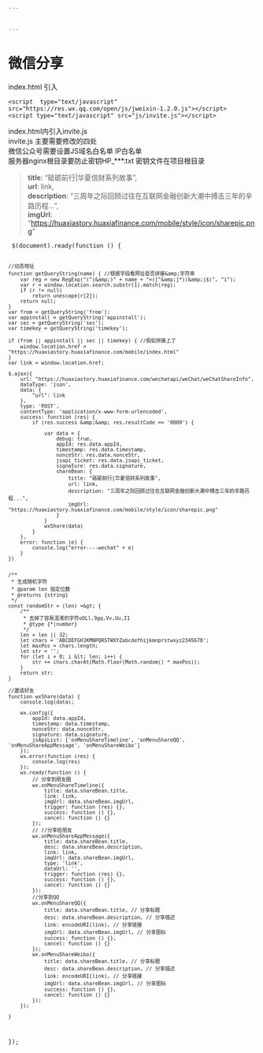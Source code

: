```yaml
---


---
```


<h1 id="微信分享">微信分享</h1>
<p>index.html 引入</p>
<pre><code>&lt;script  type="text/javascript"  src="https://res.wx.qq.com/open/js/jweixin-1.2.0.js"&gt;&lt;/script&gt;
&lt;script type="text/javascript" src="js/invite.js"&gt;&lt;/script&gt; 
</code></pre>
<p>index.html内引入invite.js<br>
invite.js 主要需要修改的四处<br>
微信公众号需要设置JS域名白名单 IP白名单<br>
服务器nginx根目录要防止密钥HP_***.txt 密钥文件在项目根目录</p>
<blockquote>
<p><strong>title</strong>: “砥砺前行|华夏信财系列故事”,<br>
<strong>url</strong>: link,<br>
<strong>description</strong>: “三周年之际回顾过往在互联网金融创新大潮中搏击三年的辛路历程…”,<br>
<strong>imgUrl</strong>: “<a href="https://huaxiastory.huaxiafinance.com/mobile/style/icon/sharepic.png">https://huaxiastory.huaxiafinance.com/mobile/style/icon/sharepic.png</a>”</p>
</blockquote>
<pre><code>	$(document).ready(function () {

	//动态地址
	function getQueryString(name) { //根据字段看网址是否拼接&amp;字符串
		var reg = new RegExp("(^|&amp;)" + name + "=([^&amp;]*)(&amp;|$)", "i");
		var r = window.location.search.substr(1).match(reg);
		if (r != null)
			return unescape(r[2]);
		return null;
	}
	var from = getQueryString('from');
	var appinstall = getQueryString('appinstall');
	var sec = getQueryString('sec');
	var timekey = getQueryString('timekey');

	if (from || appinstall || sec || timekey) { //假如拼接上了
		window.location.href = "https://huaxiastory.huaxiafinance.com/mobile/index.html"
	}
	var link = window.location.href;

	$.ajax({
		url: "https://huaxiastory.huaxiafinance.com/wechatapi/weChat/weChatShareInfo",
		dataType: 'json',
		data: {
			"url": link
		},
		type: 'POST',
		contentType: 'application/x-www-form-urlencoded',
		success: function (res) {
			if (res.success &amp;&amp; res.resultCode == '0000') {

				var data = {
					debug: true,
					appId: res.data.appId,
					timestamp: res.data.timestamp,
					nonceStr: res.data.nonceStr,
					jsapi_ticket: res.data.jsapi_ticket,
					signature: res.data.signature,
					shareBean: {
						title: "砥砺前行|华夏信财系列故事",
						url: link,
						description: "三周年之际回顾过往在互联网金融创新大潮中搏击三年的辛路历程...",
						imgUrl: "https://huaxiastory.huaxiafinance.com/mobile/style/icon/sharepic.png"
					}
				}
				wxShare(data)
			}
		},
		error: function (e) {
			console.log("error----wechat" + e)
		}
	})


	/**
	 * 生成随机字符
	 * @param len 指定位数
	 * @returns {string}
	 */
	const randomStr = (len) =&gt; {
		/**
		 * 去掉了容易混淆的字符oOLl,9gq,Vv,Uu,I1
		 * @type {*|number}
		 */
		len = len || 32;
		let chars = 'ABCDEFGHJKMNPQRSTWXYZabcdefhijkmnprstwxyz2345678';
		let maxPos = chars.length;
		let str = '';
		for (let i = 0; i &lt; len; i++) {
			str += chars.charAt(Math.floor(Math.random() * maxPos));
		}
		return str;
	}

	//邀请好友
	function wxShare(data) {
		console.log(data);

		wx.config({
			appId: data.appId,
			timestamp: data.timestamp,
			nonceStr: data.nonceStr,
			signature: data.signature,
			jsApiList: ['onMenuShareTimeline', 'onMenuShareQQ', 'onMenuShareAppMessage', 'onMenuShareWeibo']
		});
		wx.error(function (res) {
			console.log(res)
		});
		wx.ready(function () {
			// 分享到朋友圈
			wx.onMenuShareTimeline({
				title: data.shareBean.title,
				link: link,
				imgUrl: data.shareBean.imgUrl,
				trigger: function (res) {},
				success: function () {},
				cancel: function () {}
			});
			// //分享给朋友
			wx.onMenuShareAppMessage({
				title: data.shareBean.title,
				desc: data.shareBean.description,
				link: link,
				imgUrl: data.shareBean.imgUrl,
				type: 'link',
				dataUrl: '',
				trigger: function (res) {},
				success: function () {},
				cancel: function () {}
			});
			//分享到QQ
			wx.onMenuShareQQ({
				title: data.shareBean.title, // 分享标题
				desc: data.shareBean.description, // 分享描述
				link: encodeURI(link), // 分享链接
				imgUrl: data.shareBean.imgUrl, // 分享图标
				success: function () {},
				cancel: function () {}
			});
			wx.onMenuShareWeibo({
				title: data.shareBean.title, // 分享标题
				desc: data.shareBean.description, // 分享描述
				link: encodeURI(link), // 分享链接
				imgUrl: data.shareBean.imgUrl, // 分享图标
				success: function () {},
				cancel: function () {}
			});
		});

	}
});
</code></pre>

